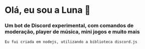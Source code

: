 # Olá, eu sou a Luna 🌙

### Um bot de Discord experimental, com comandos de moderação, player de música, mini jogos e muito mais

`Eu fui criada em nodejs, utilizando a biblioteca discord.js`
